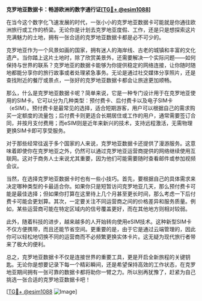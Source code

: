 **克罗地亚数据卡：畅游欧洲的数字通行证[[TG💪+ @esim1088](https://t.me/s/esim1088)]**

在当今这个数字化飞速发展的时代，一张小小的克罗地亚数据卡可能就是你通往欧洲旅行或工作的桥梁。无论你是计划去克罗地亚度假、工作，还是只是想探索这片充满魅力的土地，拥有一张合适的克罗地亚数据卡都是必不可少的。

克罗地亚作为一个风景如画的国家，拥有迷人的海岸线、古老的城镇和丰富的文化遗产。当你踏上这片土地时，除了欣赏美景外，还需要解决一个实际问题——如何保持与世界的联系？克罗地亚的数据卡能够为你提供稳定的网络连接，让你随时随地都能分享你的旅行故事或者处理紧急事务。无论是通过社交媒体分享照片，还是查找附近的餐厅或景点，一张好的克罗地亚数据卡都会让旅途更加顺畅。

那么，什么是克罗地亚数据卡呢？简单来说，它是一种专门设计用于在克罗地亚使用的SIM卡。它可以分为几种类型：预付费卡、后付费卡以及电子SIM卡（eSIM）。预付费卡是最常见的选择，适合短期游客，用户可以根据自己的需求购买一定额度的流量包；后付费卡则更适合长期居住或工作的用户，通常需要签订合同，并按月支付费用；而eSIM则是近年来新兴的技术，支持远程激活，无需物理更换SIM卡即可享受服务。

对于那些经常往返于多个国家的人来说，克罗地亚数据卡还提供了漫游服务。这意味着即使你在克罗地亚之外，仍然可以通过克罗地亚运营商提供的网络继续使用互联网。这对于商务人士来说尤其重要，因为他们可能需要随时查看邮件或参加视频会议。

当然，在选择克罗地亚数据卡时也有一些小技巧。首先，要根据自己的具体需求来决定哪种类型的卡最适合你。如果你只是短暂访问克罗地亚几天，那么预付费卡可能是最佳选择；但如果你打算在这里待上几个月甚至更长时间，那么考虑一下后付费卡可能会更划算。其次，一定要关注不同运营商之间的价格差异和服务质量。例如，某些运营商可能在特定区域内的信号覆盖更好，而在其他地方则相对较弱。

此外，随着科技的进步，越来越多的人开始转向使用eSIM技术。这种新型SIM卡不仅方便携带，而且还能节省空间。更重要的是，由于它是通过云端管理的，因此你可以轻松地切换不同的运营商而不必频繁更换实体卡片。这无疑为现代旅行者带来了极大的便利。

总之，克罗地亚数据卡不仅是连接世界的重要工具，更是开启全新旅程的关键钥匙。无论你是想要记录下每一个精彩瞬间，还是希望保持高效的工作状态，在克罗地亚期间拥有一张可靠的数据卡都将助你一臂之力。所以别再犹豫了，赶紧为自己挑选一张合适的克罗地亚数据卡吧！

[[TG💪+ @esim1088](https://t.me/s/esim1088) ![Image](https://i.postimg.cc/4NQfJmqS/Snipaste-2025-05-13-00-14-12.png)]